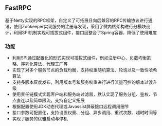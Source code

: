 ## FastRPC
基于Netty实现的RPC框架，自定义了可拓展且向后兼容的RPC传输协议进行通讯，使用Zookeeper实现服务的注册与发现，采用了微内核架构进行分模块设计，利用SPI机制实现可插拔式组件，接口层整合了Spring容器，降低了使用难度 <br/>
### 功能
- 利用SPI通过配置化的形式实现可插拔式组件，例如注册中心、负载均衡策略、序列化算法、代理工厂等
- 实现了对多个服务节点的负载均衡，支持权重随机算法、轮询以及一致性哈希算法
- 支持多版本灰度发布，利用版本号和服务权重进行进行流量可控的版本过渡升级
- 使用责任链模式实现客户端和服务端过滤器，默认实现了服务分组、鉴权、节点直连以及简单限流，支持自定义拓展
- 根据配置使用JDK动态代理或Javassist屏蔽接口远程调用细节
- 接口参数可配置化，支持设置权重、分组、异步调用、重试次数、超时时间等
- 实现了服务的优雅启动与停机
